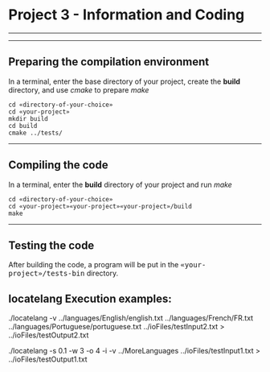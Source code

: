 # Project 3 - Information and Coding 

*******
*******

##  Preparing the compilation environment

In a terminal, enter the base directory of your project, create the **build** directory,
and use _cmake_ to prepare _make_

```
cd «directory-of-your-choice»
cd «your-project»
mkdir build
cd build
cmake ../tests/
```

****** 

## Compiling the code

In a terminal, enter the **build** directory of your project and run _make_ 

```
cd «directory-of-your-choice»
cd «your-project»«your-project»«your-project»/build
make
```

****** 

## Testing the code 

After building the code, a program will be put in the <tt>«your-project»/tests-bin</tt> directory.

## locatelang Execution examples:

./locatelang -v ../languages/English/english.txt ../languages/French/FR.txt ../languages/Portuguese/portuguese.txt ../ioFiles/testInput2.txt > ../ioFiles/testOutput2.txt

./locatelang -s 0.1 -w 3 -o 4 -i -v ../MoreLanguages ../ioFiles/testInput1.txt > ../ioFiles/testOutput1.txt